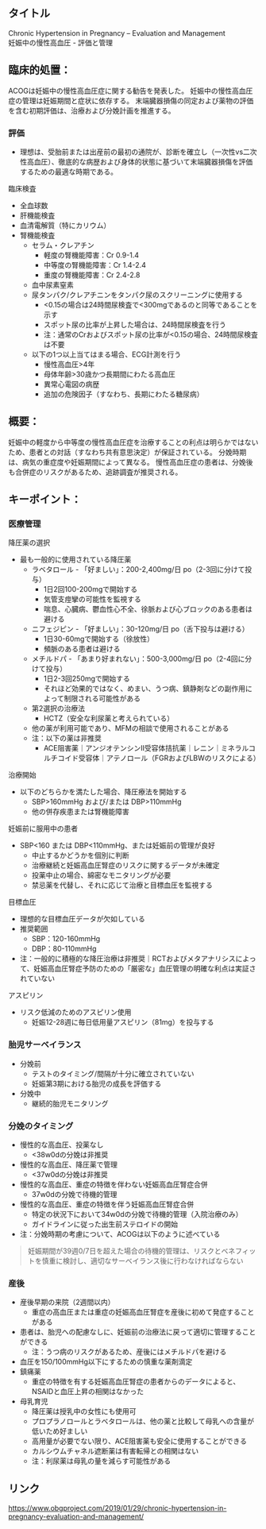 ## タイトル
Chronic Hypertension in Pregnancy – Evaluation and Management  
妊娠中の慢性高血圧 - 評価と管理

## 臨床的処置：
ACOGは妊娠中の慢性高血圧症に関する勧告を発表した。
妊娠中の慢性高血圧症の管理は妊娠期間と症状に依存する。
末端臓器損傷の同定および薬物の評価を含む初期評価は、治療および分娩計画を推進する。

### 評価
* 理想は、受胎前または出産前の最初の通院が、診断を確立し（一次性vs二次性高血圧）、徹底的な病歴および身体的状態に基づいて末端臓器損傷を評価するための最適な時期である。

臨床検査
* 全血球数
* 肝機能検査
* 血清電解質（特にカリウム）
* 腎機能検査
  * セラム・クレアチン
    * 軽度の腎機能障害：Cr 0.9-1.4
    * 中等度の腎機能障害：Cr 1.4-2.4
    * 重度の腎機能障害：Cr 2.4-2.8
  * 血中尿素窒素
  * 尿タンパク/クレアチニンをタンパク尿のスクリーニングに使用する
    * <0.15の場合は24時間尿検査で<300mgであるのと同等であることを示す
    * スポット尿の比率が上昇した場合は、24時間尿検査を行う
    * 注：通常のCrおよびスポット尿の比率が<0.15の場合、24時間尿検査は不要
  * 以下の1つ以上当てはまる場合、ECG計測を行う
    * 慢性高血圧>4年
    * 母体年齢>30歳かつ長期間にわたる高血圧
    * 異常心電図の病歴
    * 追加の危険因子（すなわち、長期にわたる糖尿病）

## 概要：
妊娠中の軽度から中等度の慢性高血圧症を治療することの利点は明らかではないため、患者との対話（すなわち共有意思決定）が保証されている。
分娩時期は、病気の重症度や妊娠期間によって異なる。
慢性高血圧症の患者は、分娩後も合併症のリスクがあるため、追跡調査が推奨される。

## キーポイント：
### 医療管理
降圧薬の選択
* 最も一般的に使用されている降圧薬
  * ラベタロール - 「好ましい」：200-2,400mg/日 po（2-3回に分けて投与）
    * 1日2回100-200mgで開始する
    * 気管支痙攣の可能性を監視する
    * 喘息、心臓病、鬱血性心不全、徐脈および心ブロックのある患者は避ける
  * ニフェジピン - 「好ましい」：30-120mg/日 po（舌下投与は避ける）
    * 1日30-60mgで開始する（徐放性）
    * 頻脈のある患者は避ける
  * メチルドパ - 「あまり好まれない」：500-3,000mg/日 po（2-4回に分けて投与）
    * 1日2-3回250mgで開始する
    * それほど効果的ではなく、めまい、うつ病、鎮静剤などの副作用によって制限される可能性がある
  * 第2選択の治療法
    * HCTZ（安全な利尿薬と考えられている）
  * 他の薬が利用可能であり、MFMの相談で使用されることがある
  * 注：以下の薬は非推奨
    * ACE阻害薬｜アンジオテンシンII受容体拮抗薬｜レニン｜ミネラルコルチコイド受容体｜アテノロール（FGRおよびLBWのリスクによる）

治療開始  
* 以下のどちらかを満たした場合、降圧療法を開始する
  * SBP>160mmHg および/または DBP>110mmHg
  * 他の併存疾患または腎機能障害

妊娠前に服用中の患者
* SBP<160 または DBP<110mmHg、または妊娠前の管理が良好
    * 中止するかどうかを個別に判断
    * 治療継続と妊娠高血圧腎症のリスクに関するデータが未確定
    * 投薬中止の場合、綿密なモニタリングが必要
    * 禁忌薬を代替し、それに応じて治療と目標血圧を監視する

目標血圧
* 理想的な目標血圧データが欠如している
* 推奨範囲
  * SBP：120-160mmHg
  * DBP：80-110mmHg
* 注：一般的に積極的な降圧治療は非推奨｜RCTおよびメタアナリシスによって、妊娠高血圧腎症予防のための「厳密な」血圧管理の明確な利点は実証されていない

アスピリン
* リスク低減のためのアスピリン使用
  * 妊娠12-28週に毎日低用量アスピリン（81mg）を投与する

### 胎児サーベイランス
* 分娩前
  * テストのタイミング/間隔が十分に確立されていない
  * 妊娠第3期における胎児の成長を評価する
* 分娩中
  * 継続的胎児モニタリング

### 分娩のタイミング
* 慢性的な高血圧、投薬なし
  * <38w0dの分娩は非推奨
* 慢性的な高血圧、降圧薬で管理
  * <37w0dの分娩は非推奨
* 慢性的な高血圧、重症の特徴を伴わない妊娠高血圧腎症合併
  * 37w0dの分娩で待機的管理
* 慢性的な高血圧、重症の特徴を伴う妊娠高血圧腎症合併
  * 特定の状況下において34w0dの分娩で待機的管理（入院治療のみ）
  * ガイドラインに従った出生前ステロイドの開始
* 注：分娩時期の考慮について、ACOGは以下のように述べている  
> 妊娠期間が39週0/7日を超えた場合の待機的管理は、リスクとベネフィットを慎重に検討し、適切なサーベイランス後に行わなければならない

### 産後
* 産後早期の来院（2週間以内）
  * 重症の高血圧または重症の妊娠高血圧腎症を産後に初めて発症することがある
* 患者は、胎児への配慮なしに、妊娠前の治療法に戻って適切に管理することができる
  * 注：うつ病のリスクがあるため、産後にはメチルドパを避ける
* 血圧を150/100mmHg以下にするための慎重な薬剤滴定
* 鎮痛薬
  * 重症の特徴を有する妊娠高血圧腎症の患者からのデータによると、NSAIDと血圧上昇の相関はなかった
* 母乳育児
  * 降圧薬は授乳中の女性にも使用可
  * プロプラノロールとラベタロールは、他の薬と比較して母乳への含量が低いため好ましい
  * 高用量が必要でない限り、ACE阻害薬も安全に使用することができる
  * カルシウムチャネル遮断薬は有害転帰との相関はない
  * 注：利尿薬は母乳の量を減らす可能性がある

## リンク
https://www.obgproject.com/2019/01/29/chronic-hypertension-in-pregnancy-evaluation-and-management/
